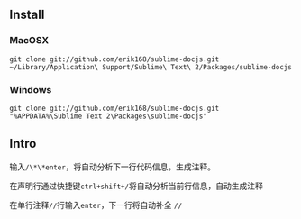 Install
---------

### MacOSX

	git clone git://github.com/erik168/sublime-docjs.git ~/Library/Application\ Support/Sublime\ Text\ 2/Packages/sublime-docjs

### Windows

	git clone git://github.com/erik168/sublime-docjs.git "%APPDATA%\Sublime Text 2\Packages\sublime-docjs"

Intro
---------

输入`/\*\*enter`，将自动分析下一行代码信息，生成注释。

在声明行通过快捷键`ctrl+shift+/`将自动分析当前行信息，自动生成注释

在单行注释`//`行输入`enter`，下一行将自动补全 `//`

